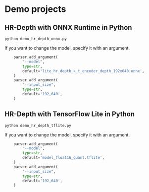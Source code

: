 # Demo projects

## HR-Depth with ONNX Runtime in Python
```
python demo_hr_depth_onnx.py
```

If you want to change the model, specify it with an argument.
```python
    parser.add_argument(
        "--model",
        type=str,
        default='lite_hr_depth_k_t_encoder_depth_192x640.onnx',
    )
    parser.add_argument(
        "--input_size",
        type=str,
        default='192,640',
    )
```

## HR-Depth with TensorFlow Lite in Python
```
python demo_hr_depth_tflite.py
```

If you want to change the model, specify it with an argument.
```python
    parser.add_argument(
        "--model",
        type=str,
        default='model_float16_quant.tflite',
    )
    parser.add_argument(
        "--input_size",
        type=str,
        default='192,640',
    )
```


